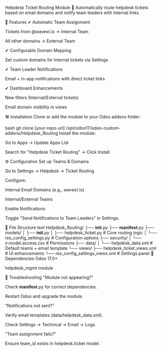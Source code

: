 Helpdesk Ticket Routing Module
🚀 Automatically route helpdesk tickets based on email domains and notify team leaders with internal links.

📌 Features
✔ Automatic Team Assignment

Tickets from @wavext.io → Internal Team

All other domains → External Team

✔ Configurable Domain Mapping

Set custom domains for internal tickets via Settings

✔ Team Leader Notifications

Email + in-app notifications with direct ticket links

✔ Dashboard Enhancements

New filters (Internal/External tickets)

Email domain visibility in views

🛠 Installation
Clone or add the module to your Odoo addons folder:

bash
git clone [your-repo-url] /opt/odoo17/odoo-custom-addons/Helpdesk_Routing
Install the module:

Go to Apps → Update Apps List

Search for "Helpdesk Ticket Routing" → Click Install

⚙ Configuration
Set up Teams & Domains

Go to Settings → Helpdesk → Ticket Routing

Configure:

Internal Email Domains (e.g., wavext.io)

Internal/External Teams

Enable Notifications

Toggle "Send Notifications to Team Leaders" in Settings.

📂 File Structure
text
Helpdesk_Routing/
├── __init__.py
├── __manifest__.py
├── models/
│   ├── __init__.py
│   ├── helpdesk_ticket.py          # Core routing logic
│   └── res_config_settings.py      # Configuration options
├── security/
│   └── ir.model.access.csv         # Permissions
├── data/
│   └── helpdesk_data.xml           # Default teams + email template
└── views/
    ├── helpdesk_ticket_views.xml    # UI enhancements
    └── res_config_settings_views.xml  # Settings panel
🔧 Dependencies
Odoo 17.0+

helpdesk_mgmt module

🚨 Troubleshooting
"Module not appearing?"

Check __manifest__.py for correct dependencies.

Restart Odoo and upgrade the module.

"Notifications not sent?"

Verify email templates (data/helpdesk_data.xml).

Check Settings → Technical → Email → Logs.

"Team assignment fails?"

Ensure team_id exists in helpdesk.ticket model.

